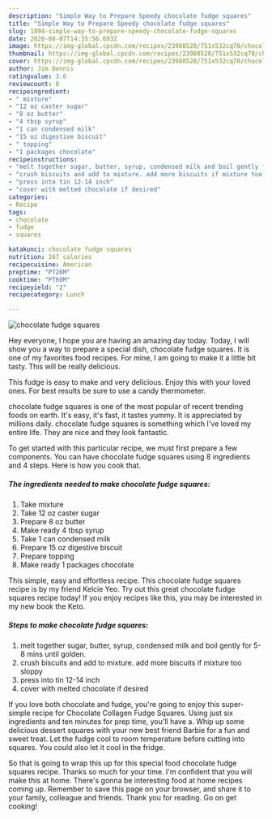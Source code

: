 ```yaml
---
description: "Simple Way to Prepare Speedy chocolate fudge squares"
title: "Simple Way to Prepare Speedy chocolate fudge squares"
slug: 1894-simple-way-to-prepare-speedy-chocolate-fudge-squares
date: 2020-08-07T14:35:56.693Z
image: https://img-global.cpcdn.com/recipes/23988528/751x532cq70/chocolate-fudge-squares-recipe-main-photo.jpg
thumbnail: https://img-global.cpcdn.com/recipes/23988528/751x532cq70/chocolate-fudge-squares-recipe-main-photo.jpg
cover: https://img-global.cpcdn.com/recipes/23988528/751x532cq70/chocolate-fudge-squares-recipe-main-photo.jpg
author: Jim Dennis
ratingvalue: 3.6
reviewcount: 8
recipeingredient:
- " mixture"
- "12 oz caster sugar"
- "8 oz butter"
- "4 tbsp syrup"
- "1 can condensed milk"
- "15 oz digestive biscuit"
- " topping"
- "1 packages chocolate"
recipeinstructions:
- "melt together sugar, butter, syrup, condensed milk and boil gently for 5-8 mins until golden."
- "crush biscuits and add to mixture. add more biscuits if mixture too sloppy"
- "press into tin 12-14 inch"
- "cover with melted chocolate if desired"
categories:
- Recipe
tags:
- chocolate
- fudge
- squares

katakunci: chocolate fudge squares 
nutrition: 167 calories
recipecuisine: American
preptime: "PT26M"
cooktime: "PT60M"
recipeyield: "2"
recipecategory: Lunch

---
```



![chocolate fudge squares](https://img-global.cpcdn.com/recipes/23988528/751x532cq70/chocolate-fudge-squares-recipe-main-photo.jpg)

Hey everyone, I hope you are having an amazing day today. Today, I will show you a way to prepare a special dish, chocolate fudge squares. It is one of my favorites food recipes. For mine, I am going to make it a little bit tasty. This will be really delicious.

This fudge is easy to make and very delicious. Enjoy this with your loved ones. For best results be sure to use a candy thermometer.

chocolate fudge squares is one of the most popular of recent trending foods on earth. It's easy, it's fast, it tastes yummy. It is appreciated by millions daily. chocolate fudge squares is something which I've loved my entire life. They are nice and they look fantastic.


To get started with this particular recipe, we must first prepare a few components. You can have chocolate fudge squares using 8 ingredients and 4 steps. Here is how you cook that.

<!--inarticleads1-->

##### The ingredients needed to make chocolate fudge squares:

1. Take  mixture
1. Take 12 oz caster sugar
1. Prepare 8 oz butter
1. Make ready 4 tbsp syrup
1. Take 1 can condensed milk
1. Prepare 15 oz digestive biscuit
1. Prepare  topping
1. Make ready 1 packages chocolate


This simple, easy and effortless recipe. This chocolate fudge squares recipe is by my friend Kelcie Yeo. Try out this great chocolate fudge squares recipe today! If you enjoy recipes like this, you may be interested in my new book the Keto. 

<!--inarticleads2-->

##### Steps to make chocolate fudge squares:

1. melt together sugar, butter, syrup, condensed milk and boil gently for 5-8 mins until golden.
1. crush biscuits and add to mixture. add more biscuits if mixture too sloppy
1. press into tin 12-14 inch
1. cover with melted chocolate if desired


If you love both chocolate and fudge, you&#39;re going to enjoy this super-simple recipe for Chocolate Collagen Fudge Squares. Using just six ingredients and ten minutes for prep time, you&#39;ll have a. Whip up some delicious dessert squares with your new best friend Barbie for a fun and sweet treat. Let the fudge cool to room temperature before cutting into squares. You could also let it cool in the fridge. 

So that is going to wrap this up for this special food chocolate fudge squares recipe. Thanks so much for your time. I'm confident that you will make this at home. There's gonna be interesting food at home recipes coming up. Remember to save this page on your browser, and share it to your family, colleague and friends. Thank you for reading. Go on get cooking!
